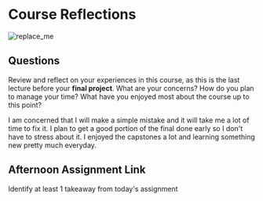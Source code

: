 # Course Reflections

![replace_me](https://codeworks.blob.core.windows.net/public/assets/img/illustrations/placeholder.svg)

## Questions

Review and reflect on your experiences in this course, as this is the last lecture before your **final project**. What are your concerns? How do you plan to manage your time? What have you enjoyed most about the course up to this point?

I am concerned that I will make a simple mistake and it will take me a lot of time to fix it. I plan to get a good portion of the final done early so I don't have to stress about it. I enjoyed the capstones a lot and learning something new pretty much everyday.

## Afternoon Assignment Link


Identify at least 1 takeaway from today's assignment
